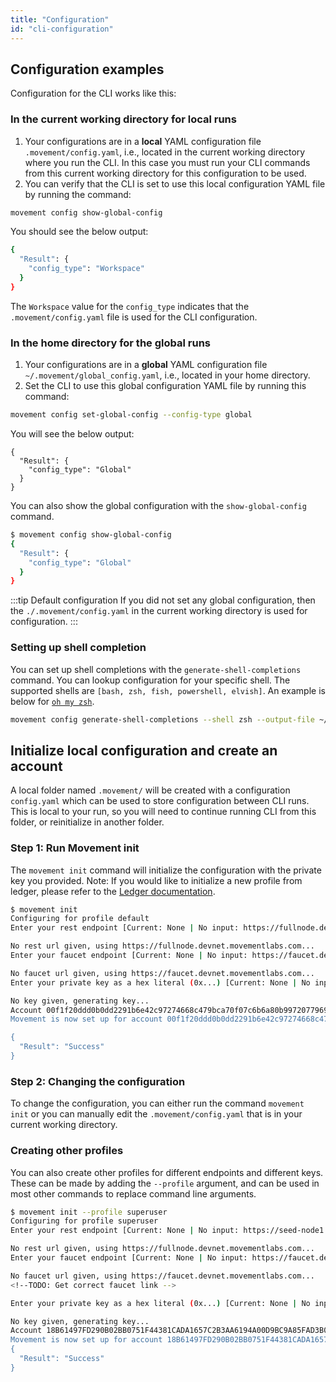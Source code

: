```yaml
---
title: "Configuration"
id: "cli-configuration"
---
```



## Configuration examples

Configuration for the CLI works like this:

### In the current working directory for local runs

1. Your configurations are in a **local** YAML configuration file `.movement/config.yaml`, i.e., located in the current working directory where you run the CLI. In this case you must run your CLI commands from this current working directory for this configuration to be used.
2. You can verify that the CLI is set to use this local configuration YAML file by running the command:

```bash
movement config show-global-config
```

You should see the below output:

```bash
{
  "Result": {
    "config_type": "Workspace"
  }
}
```

The `Workspace` value for the `config_type` indicates that the `.movement/config.yaml` file is used for the CLI configuration.

### In the home directory for the global runs

1. Your configurations are in a **global** YAML configuration file `~/.movement/global_config.yaml`, i.e., located in your home directory.
2. Set the CLI to use this global configuration YAML file by running this command:

```bash
movement config set-global-config --config-type global
```

You will see the below output:

```
{
  "Result": {
    "config_type": "Global"
  }
}
```

You can also show the global configuration with the `show-global-config` command.

```bash
$ movement config show-global-config
{
  "Result": {
    "config_type": "Global"
  }
}
```

:::tip Default configuration
If you did not set any global configuration, then the `./.movement/config.yaml` in the current working directory is used for configuration.
:::

### Setting up shell completion

You can set up shell completions with the `generate-shell-completions` command. You can lookup configuration for your specific shell. The supported shells are `[bash, zsh, fish, powershell, elvish]`. An example is below for [`oh my zsh`](https://ohmyz.sh/).

```bash
movement config generate-shell-completions --shell zsh --output-file ~/.oh-my-zsh/completions/_movement
```

## Initialize local configuration and create an account

A local folder named `.movement/` will be created with a configuration `config.yaml` which can be used to store configuration between CLI runs. This is local to your run, so you will need to continue running CLI from this folder, or reinitialize in another folder.

### Step 1: Run Movement init

The `movement init` command will initialize the configuration with the private key you provided.
Note: If you would like to initialize a new profile from ledger, please refer to the [Ledger documentation](./use-movement-ledger.md).

```bash
$ movement init
Configuring for profile default
Enter your rest endpoint [Current: None | No input: https://fullnode.devnet.movementlabs.com]

No rest url given, using https://fullnode.devnet.movementlabs.com...
Enter your faucet endpoint [Current: None | No input: https://faucet.devnet.movementlabs.com]

No faucet url given, using https://faucet.devnet.movementlabs.com...
Enter your private key as a hex literal (0x...) [Current: None | No input: Generate new key (or keep one if present)]

No key given, generating key...
Account 00f1f20ddd0b0dd2291b6e42c97274668c479bca70f07c6b6a80b99720779696 doesn't exist, creating it and funding it with 10000 coins
Movement is now set up for account 00f1f20ddd0b0dd2291b6e42c97274668c479bca70f07c6b6a80b99720779696!  Run `movement help` for more information about commands

{
  "Result": "Success"
}
```

### Step 2: Changing the configuration

To change the configuration, you can either run the command `movement init` or you can manually edit the `.movement/config.yaml` that is in your current working directory.

### Creating other profiles

You can also create other profiles for different endpoints and different keys. These can be made by adding the `--profile` argument, and can be used in most other commands to replace command line arguments.

```bash
$ movement init --profile superuser
Configuring for profile superuser
Enter your rest endpoint [Current: None | No input: https://seed-node1.devnet.movementlabs.xyz]

No rest url given, using https://fullnode.devnet.movementlabs.com...
Enter your faucet endpoint [Current: None | No input: https://faucet.devnet.aptoslabs.xyz]

No faucet url given, using https://faucet.devnet.movementlabs.com...
<!--TODO: Get correct faucet link -->

Enter your private key as a hex literal (0x...) [Current: None | No input: Generate new key (or keep one if present)]

No key given, generating key...
Account 18B61497FD290B02BB0751F44381CADA1657C2B3AA6194A00D9BC9A85FAD3B04 doesn't exist, creating it and funding it with 10000 coins
Movement is now set up for account 18B61497FD290B02BB0751F44381CADA1657C2B3AA6194A00D9BC9A85FAD3B04!  Run `movement help` for more information about commands
{
  "Result": "Success"
}
```

